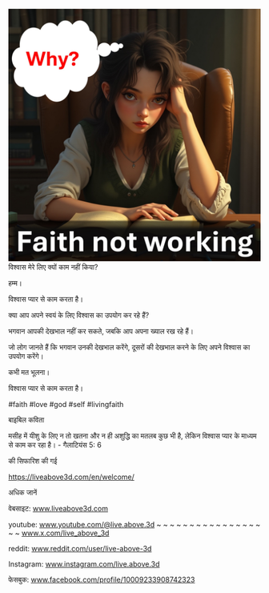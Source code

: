![Video cover image](../Slide1.jpeg)
विश्वास मेरे लिए क्यों काम नहीं किया?

हम्म।

विश्वास प्यार से काम करता है।

क्या आप अपने स्वयं के लिए विश्वास का उपयोग कर रहे हैं?

भगवान आपकी देखभाल नहीं कर सकते, जबकि आप अपना ख्याल रख रहे हैं।

जो लोग जानते हैं कि भगवान उनकी देखभाल करेंगे, दूसरों की देखभाल करने के लिए अपने विश्वास का उपयोग करेंगे।

कभी मत भूलना।

विश्वास प्यार से काम करता है।

#faith #love #god #self #livingfaith


बाइबिल कविता

मसीह में यीशु के लिए न तो खतना और न ही अशुद्धि का मतलब कुछ भी है, लेकिन विश्वास प्यार के माध्यम से काम कर रहा है। - गैलाटियंस 5: 6


की सिफारिश की गई

https://liveabove3d.com/en/welcome/


अधिक जानें

वेबसाइट: www.liveabove3d.com

youtube: www.youtube.com/@live.above.3d ~ ~ ~ ~ ~ ~ ~ ~ ~ ~ ~ ~ ~ ~ ~ ~ ~ ~ www.x.com/live_above_3d

reddit: www.reddit.com/user/live-above-3d

Instagram: www.instagram.com/live.above.3d

फेसबुक: www.facebook.com/profile/10009233908742323

